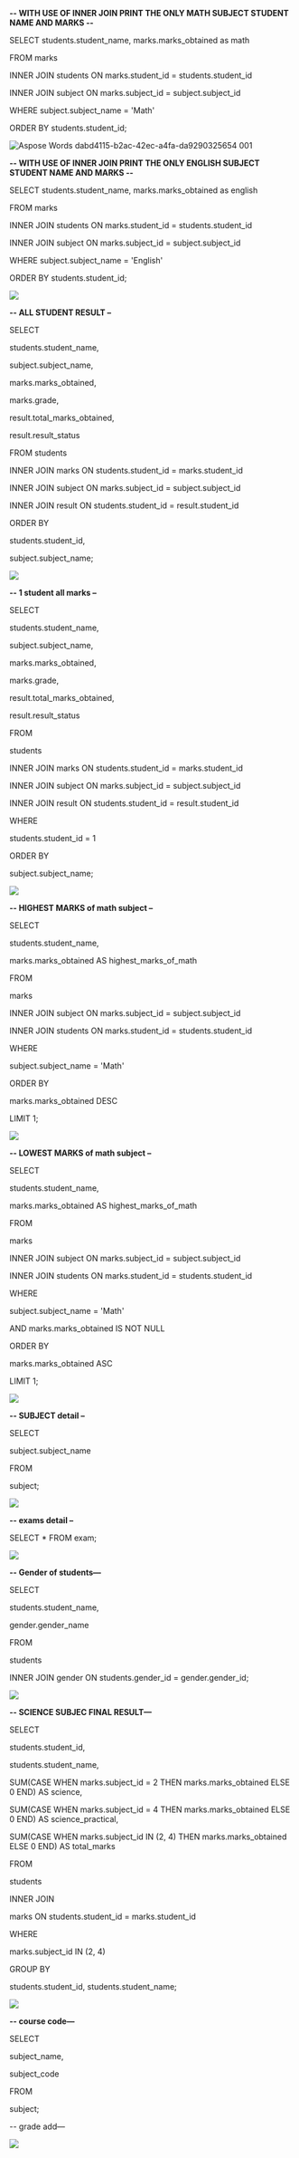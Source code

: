 **-- WITH USE OF INNER JOIN PRINT THE ONLY MATH SUBJECT STUDENT NAME AND MARKS   --**

SELECT students.student\_name, marks.marks\_obtained as math

FROM marks

INNER JOIN students ON marks.student\_id = students.student\_id

INNER JOIN subject ON marks.subject\_id = subject.subject\_id

WHERE subject.subject\_name = 'Math'

ORDER BY students.student\_id;

![Aspose Words dabd4115-b2ac-42ec-a4fa-da9290325654 001](https://github.com/user-attachments/assets/95ce3a00-b50f-4881-b587-3651c0e4f762)

**-- WITH USE OF INNER JOIN PRINT THE ONLY ENGLISH SUBJECT STUDENT NAME AND MARKS   --**

SELECT students.student\_name, marks.marks\_obtained as english

FROM marks

INNER JOIN students ON marks.student\_id = students.student\_id

INNER JOIN subject ON marks.subject\_id = subject.subject\_id

WHERE subject.subject\_name = 'English'

ORDER BY students.student\_id;

![](Aspose.Words.dabd4115-b2ac-42ec-a4fa-da9290325654.002.png)

**-- ALL STUDENT RESULT –**

SELECT

students.student\_name,

subject.subject\_name,

marks.marks\_obtained,

marks.grade,

result.total\_marks\_obtained,

result.result\_status

FROM  students

INNER JOIN marks ON students.student\_id = marks.student\_id

INNER JOIN subject ON marks.subject\_id = subject.subject\_id

INNER JOIN result ON students.student\_id = result.student\_id

ORDER BY

students.student\_id,

subject.subject\_name;

![](Aspose.Words.dabd4115-b2ac-42ec-a4fa-da9290325654.003.png)

**-- 1 student all marks –**

SELECT

students.student\_name,

subject.subject\_name,

marks.marks\_obtained,

marks.grade,

result.total\_marks\_obtained,

result.result\_status

FROM

students

INNER JOIN marks ON students.student\_id = marks.student\_id

INNER JOIN subject ON marks.subject\_id = subject.subject\_id

INNER JOIN result ON students.student\_id = result.student\_id

WHERE

students.student\_id = 1  

ORDER BY

subject.subject\_name;

![](Aspose.Words.dabd4115-b2ac-42ec-a4fa-da9290325654.004.png)

**-- HIGHEST MARKS of math subject –**

SELECT

students.student\_name,

marks.marks\_obtained AS highest\_marks\_of\_math

FROM

marks

INNER JOIN subject ON marks.subject\_id = subject.subject\_id

INNER JOIN students ON marks.student\_id = students.student\_id

WHERE

subject.subject\_name = 'Math'

ORDER BY

marks.marks\_obtained DESC

LIMIT 1;

![](Aspose.Words.dabd4115-b2ac-42ec-a4fa-da9290325654.005.png)

**-- LOWEST MARKS of math subject –**

SELECT

students.student\_name,

marks.marks\_obtained AS highest\_marks\_of\_math

FROM

marks

INNER JOIN subject ON marks.subject\_id = subject.subject\_id

INNER JOIN students ON marks.student\_id = students.student\_id

WHERE

subject.subject\_name = 'Math'

AND marks.marks\_obtained IS NOT NULL

ORDER BY

marks.marks\_obtained ASC

LIMIT 1;

![](Aspose.Words.dabd4115-b2ac-42ec-a4fa-da9290325654.006.png)

**-- SUBJECT detail –**

SELECT

subject.subject\_name

FROM

subject;

![](Aspose.Words.dabd4115-b2ac-42ec-a4fa-da9290325654.007.png)




**-- exams detail –**

SELECT \* FROM exam;

![](Aspose.Words.dabd4115-b2ac-42ec-a4fa-da9290325654.008.png)


**-- Gender of students—**

SELECT

students.student\_name,

gender.gender\_name

FROM

students

INNER JOIN gender ON students.gender\_id = gender.gender\_id;

![](Aspose.Words.dabd4115-b2ac-42ec-a4fa-da9290325654.009.png)

**-- SCIENCE SUBJEC FINAL RESULT—**

SELECT 

students.student\_id,

students.student\_name,

SUM(CASE WHEN marks.subject\_id = 2 THEN marks.marks\_obtained ELSE 0 END) AS science,

SUM(CASE WHEN marks.subject\_id = 4 THEN marks.marks\_obtained ELSE 0 END) AS science\_practical,

SUM(CASE WHEN marks.subject\_id IN (2, 4) THEN marks.marks\_obtained ELSE 0 END) AS total\_marks

FROM 

students 

INNER JOIN 

marks ON students.student\_id = marks.student\_id

WHERE 

marks.subject\_id IN (2, 4)

GROUP BY 

students.student\_id, students.student\_name;


![](Aspose.Words.dabd4115-b2ac-42ec-a4fa-da9290325654.010.png)

**-- course code—**

SELECT

subject\_name,

subject\_code

FROM

subject;

-- grade add—

![](Aspose.Words.dabd4115-b2ac-42ec-a4fa-da9290325654.011.png)


